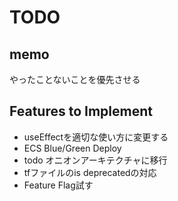 # TODO

## memo

やったことないことを優先させる

## Features to Implement

- useEffectを適切な使い方に変更する
- ECS Blue/Green Deploy
- todo オニオンアーキテクチャに移行
- tfファイルのis deprecatedの対応
- Feature Flag試す
